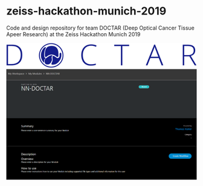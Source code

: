 # zeiss-hackathon-munich-2019
Code and design repository for team DOCTAR (Deep Optical Cancer Tissue Apeer Research) at the Zeiss Hackathon Munich 2019

<img src="https://github.com/arunavkonwar/zeiss-hackathon-munich-2019/blob/master/images/doctar-logo.png?raw=true">


<img src="https://github.com/arunavkonwar/zeiss-hackathon-munich-2019/blob/master/images/DOCTAR_Test.gif?raw=true">

